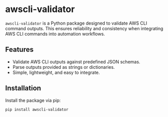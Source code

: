 # awscli-validator

`awscli-validator` is a Python package designed to validate AWS CLI command outputs. This ensures reliability and consistency when integrating AWS CLI commands into automation workflows.

## Features
- Validate AWS CLI outputs against predefined JSON schemas.
- Parse outputs provided as strings or dictionaries.
- Simple, lightweight, and easy to integrate.

## Installation

Install the package via pip:

```bash
pip install awscli-validator
```
